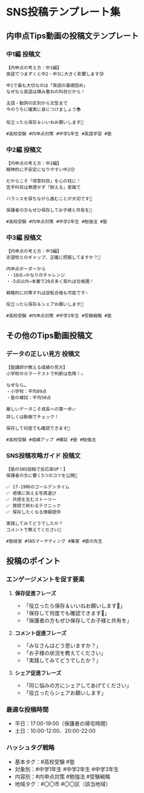 # SNS投稿テンプレート集

## 内申点Tips動画の投稿文テンプレート

### 中1編 投稿文
```
【内申点の考え方：中1編】
英語でつまずくと中2・中3に大きく影響します😰

中1で最も大切なのは「英語の基礎固め」
なぜなら英語は積み重ねの科目だから！

主語・動詞の区別から文型まで
今のうちに確実に身につけましょう📚

役立ったら保存＆いいねお願いします🙏

#高校受験 #内申点対策 #中学1年生 #英語学習 #塾
```

### 中2編 投稿文
```
【内申点の考え方：中2編】
精神的に不安定になりやすい中2😔

だからこそ「得意科目」を心の柱に！
苦手科目は無理せず「耐える」意識で

バランスを保ちながら進むことが大切です💪

保護者の方もぜひ保存してお子様と共有を📑

#高校受験 #内申点対策 #中学2年生 #勉強法 #塾
```

### 中3編 投稿文
```
【内申点の考え方：中3編】
志望校とのギャップ、正確に把握してますか？🎯

内申点ボーダーから
・-10点→かなりのチャレンジ
・-5点以内→本番で20点多く取れば合格圏！

戦略的に対策すれば逆転合格も可能です✨

役立ったら保存＆シェアお願いします🙏

#高校受験 #内申点対策 #中学3年生 #受験戦略 #塾
```

## その他のTips動画投稿文

### データの正しい見方 投稿文
```
【塾講師が教える成績の見方】
小学校のカラーテストで判断は危険！⚠️

なぜなら…
・小学校：平均89点
・塾の模試：平均50点

厳しいデータこそ成長への第一歩📈
詳しくは動画でチェック！

保存して何度でも確認できます📑

#高校受験 #成績アップ #模試 #塾 #勉強法
```

### SNS投稿攻略ガイド 投稿文
```
【塾のSNS投稿で反応率UP！】
保護者の方に響く5つのコツを公開📱

✅ 17-19時のゴールデンタイム
✅ 感情に訴える写真選び
✅ 共感を生むストーリー
✅ 質問で終わるテクニック
✅ 保存したくなる情報提供

実践してみてどうでしたか？
コメントで教えてください💬

#塾経営 #SNSマーケティング #集客 #塾の先生
```

## 投稿のポイント

### エンゲージメントを促す要素
1. **保存促進フレーズ**
   - 「役立ったら保存＆いいねお願いします🙏」
   - 「保存して何度でも確認できます📑」
   - 「保護者の方もぜひ保存してお子様と共有を」

2. **コメント促進フレーズ**
   - 「みなさんはどう思いますか？」
   - 「お子様の状況を教えてください」
   - 「実践してみてどうでしたか？」

3. **シェア促進フレーズ**
   - 「同じ悩みの方にシェアしてあげてください」
   - 「役立ったらシェアお願いします」

### 最適な投稿時間
- 平日：17:00-19:00（保護者の帰宅時間）
- 土日：10:00-12:00、20:00-22:00

### ハッシュタグ戦略
- 基本タグ：#高校受験 #塾
- 対象別：#中学1年生 #中学2年生 #中学3年生
- 内容別：#内申点対策 #勉強法 #受験戦略
- 地域タグ：#〇〇市 #〇〇区（該当地域）